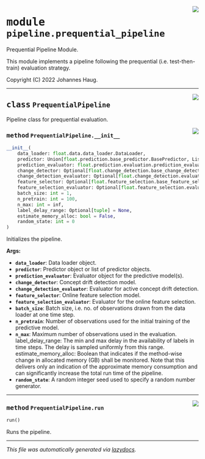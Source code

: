 <!-- markdownlint-disable -->

<a href="https://github.com/haugjo/float/tree/main/float/pipeline/prequential_pipeline.py#L0"><img align="right" style="float:right;" src="https://img.shields.io/badge/-source-cccccc?style=flat-square"></a>

# <kbd>module</kbd> `pipeline.prequential_pipeline`
Prequential Pipeline Module. 

This module implements a pipeline following the prequential (i.e. test-then-train) evaluation strategy. 

Copyright (C) 2022 Johannes Haug. 



---

<a href="https://github.com/haugjo/float/tree/main/float/pipeline/prequential_pipeline.py#L22"><img align="right" style="float:right;" src="https://img.shields.io/badge/-source-cccccc?style=flat-square"></a>

## <kbd>class</kbd> `PrequentialPipeline`
Pipeline class for prequential evaluation. 

<a href="https://github.com/haugjo/float/tree/main/float/pipeline/prequential_pipeline.py#L24"><img align="right" style="float:right;" src="https://img.shields.io/badge/-source-cccccc?style=flat-square"></a>

### <kbd>method</kbd> `PrequentialPipeline.__init__`

```python
__init__(
    data_loader: float.data.data_loader.DataLoader,
    predictor: Union[float.prediction.base_predictor.BasePredictor, List[float.prediction.base_predictor.BasePredictor]],
    prediction_evaluator: float.prediction.evaluation.prediction_evaluator.PredictionEvaluator,
    change_detector: Optional[float.change_detection.base_change_detector.BaseChangeDetector] = None,
    change_detection_evaluator: Optional[float.change_detection.evaluation.change_detection_evaluator.ChangeDetectionEvaluator] = None,
    feature_selector: Optional[float.feature_selection.base_feature_selector.BaseFeatureSelector] = None,
    feature_selection_evaluator: Optional[float.feature_selection.evaluation.feature_selection_evaluator.FeatureSelectionEvaluator] = None,
    batch_size: int = 1,
    n_pretrain: int = 100,
    n_max: int = inf,
    label_delay_range: Optional[tuple] = None,
    estimate_memory_alloc: bool = False,
    random_state: int = 0
)
```

Initializes the pipeline. 



**Args:**
 
 - <b>`data_loader`</b>:  Data loader object. 
 - <b>`predictor`</b>:  Predictor object or list of predictor objects. 
 - <b>`prediction_evaluator`</b>:  Evaluator object for the predictive model(s). 
 - <b>`change_detector`</b>:  Concept drift detection model. 
 - <b>`change_detection_evaluator`</b>:  Evaluator for active concept drift detection. 
 - <b>`feature_selector`</b>:  Online feature selection model. 
 - <b>`feature_selection_evaluator`</b>:  Evaluator for the online feature selection. 
 - <b>`batch_size`</b>:  Batch size, i.e. no. of observations drawn from the data loader at one time step. 
 - <b>`n_pretrain`</b>:  Number of observations used for the initial training of the predictive model. 
 - <b>`n_max`</b>:  Maximum number of observations used in the evaluation. label_delay_range:  The min and max delay in the availability of labels in time steps. The delay is sampled uniformly from  this range. estimate_memory_alloc:  Boolean that indicates if the method-wise change in allocated memory (GB) shall be monitored.  Note that this delivers only an indication of the approximate memory consumption and can significantly  increase the total run time of the pipeline. 
 - <b>`random_state`</b>:  A random integer seed used to specify a random number generator. 




---

<a href="https://github.com/haugjo/float/tree/main/float/pipeline/prequential_pipeline.py#L74"><img align="right" style="float:right;" src="https://img.shields.io/badge/-source-cccccc?style=flat-square"></a>

### <kbd>method</kbd> `PrequentialPipeline.run`

```python
run()
```

Runs the pipeline. 




---

_This file was automatically generated via [lazydocs](https://github.com/ml-tooling/lazydocs)._
